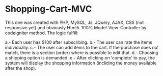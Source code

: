 # Shopping-Cart-MVC
This one was created with PHP, MySQL, Js, JQuery, AJAX, CSS (not responsive yet) and obviously Html5. 100% Model-View-Controller by codeigniter
method. The logic fulfill:

a.- Each user has $100 after subscribing.
b.- The user can rate the items individually.
c.- The user can add items to the cart. If the purchase does not match, there is a section (order) where is possible to edit that. 
d.- Choosing a shipping option is demanded. 
e.- After clicking on 'complete' to pay, the system will display the shopping information (incliding the money available after the shop).



